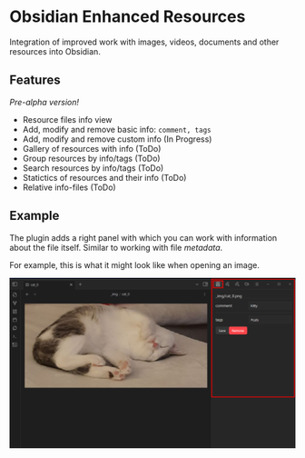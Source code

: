 # Obsidian Enhanced Resources

Integration of improved work with images, videos, documents and other resources into Obsidian.

## Features
*Pre-alpha version!*

- Resource files info view
- Add, modify and remove basic info: `comment, tags`
- Add, modify and remove custom info (In Progress)
- Gallery of resources with info (ToDo)
- Group resources by info/tags (ToDo)
- Search resources by info/tags (ToDo)
- Statictics of resources and their info (ToDo)
- Relative info-files (ToDo)

## Example
The plugin adds a right panel with which you can work with information about the file itself. Similar to working with file *metadata*.

For example, this is what it might look like when opening an image.

<img src="./res/example_0.png" alt="Example basic interface of plugin" width="750"/>